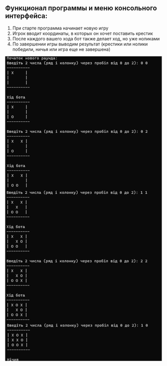 <h2>Функционал программы и меню консольного интерфейса:</h2>
<ol>
<li>При старте программа начинает новую игру</li>
<li>Игрок вводит координаты, в которых он хочет поставить крестик</li>
<li>После каждого вашего хода бот также делает ход, но уже ноликами</li>
<li>По завершении игры выводим результат (крестики или нолики победили, ничья или игра еще не завершена)</li>
</ol>
<img src="\res\picture.png"/>
